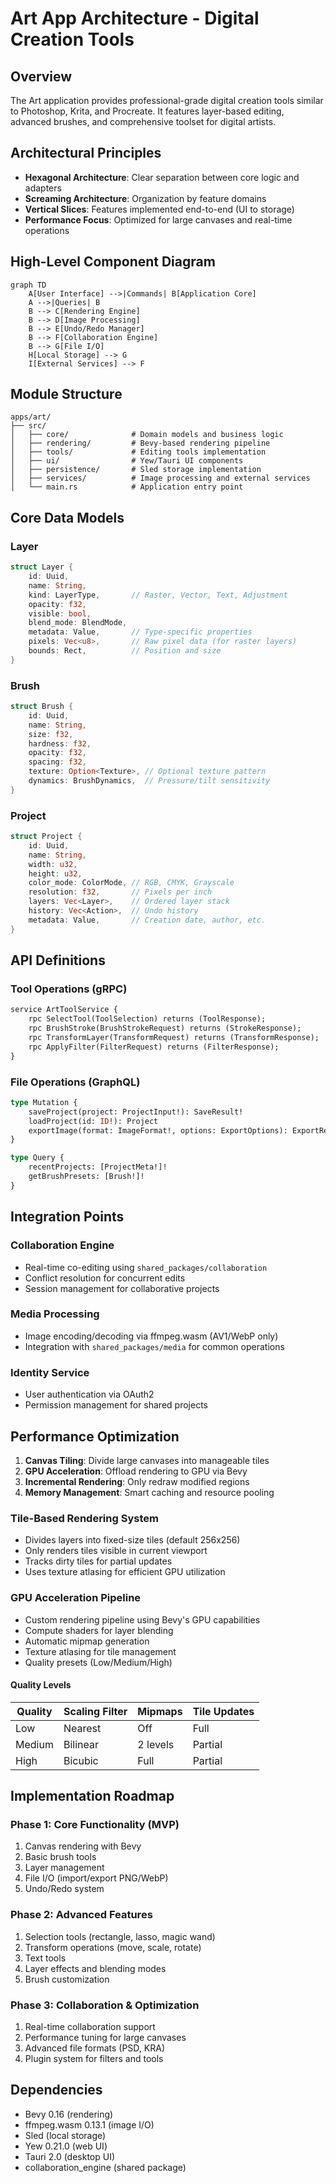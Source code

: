 # Art App Architecture - Digital Creation Tools

## Overview
The Art application provides professional-grade digital creation tools similar to Photoshop, Krita, and Procreate. It features layer-based editing, advanced brushes, and comprehensive toolset for digital artists.

## Architectural Principles
- **Hexagonal Architecture**: Clear separation between core logic and adapters
- **Screaming Architecture**: Organization by feature domains
- **Vertical Slices**: Features implemented end-to-end (UI to storage)
- **Performance Focus**: Optimized for large canvases and real-time operations

## High-Level Component Diagram
```mermaid
graph TD
    A[User Interface] -->|Commands| B[Application Core]
    A -->|Queries| B
    B --> C[Rendering Engine]
    B --> D[Image Processing]
    B --> E[Undo/Redo Manager]
    B --> F[Collaboration Engine]
    B --> G[File I/O]
    H[Local Storage] --> G
    I[External Services] --> F
```

## Module Structure
```
apps/art/
├── src/
│   ├── core/              # Domain models and business logic
│   ├── rendering/         # Bevy-based rendering pipeline
│   ├── tools/             # Editing tools implementation
│   ├── ui/                # Yew/Tauri UI components
│   ├── persistence/       # Sled storage implementation
│   ├── services/          # Image processing and external services
│   └── main.rs            # Application entry point
```

## Core Data Models

### Layer
```rust
struct Layer {
    id: Uuid,
    name: String,
    kind: LayerType,       // Raster, Vector, Text, Adjustment
    opacity: f32,
    visible: bool,
    blend_mode: BlendMode,
    metadata: Value,       // Type-specific properties
    pixels: Vec<u8>,       // Raw pixel data (for raster layers)
    bounds: Rect,          // Position and size
}
```

### Brush
```rust
struct Brush {
    id: Uuid,
    name: String,
    size: f32,
    hardness: f32,
    opacity: f32,
    spacing: f32,
    texture: Option<Texture>, // Optional texture pattern
    dynamics: BrushDynamics,  // Pressure/tilt sensitivity
}
```

### Project
```rust
struct Project {
    id: Uuid,
    name: String,
    width: u32,
    height: u32,
    color_mode: ColorMode, // RGB, CMYK, Grayscale
    resolution: f32,       // Pixels per inch
    layers: Vec<Layer>,    // Ordered layer stack
    history: Vec<Action>,  // Undo history
    metadata: Value,       // Creation date, author, etc.
}
```

## API Definitions

### Tool Operations (gRPC)
```protobuf
service ArtToolService {
    rpc SelectTool(ToolSelection) returns (ToolResponse);
    rpc BrushStroke(BrushStrokeRequest) returns (StrokeResponse);
    rpc TransformLayer(TransformRequest) returns (TransformResponse);
    rpc ApplyFilter(FilterRequest) returns (FilterResponse);
}
```

### File Operations (GraphQL)
```graphql
type Mutation {
    saveProject(project: ProjectInput!): SaveResult!
    loadProject(id: ID!): Project
    exportImage(format: ImageFormat!, options: ExportOptions): ExportResult!
}

type Query {
    recentProjects: [ProjectMeta!]!
    getBrushPresets: [Brush!]!
}
```

## Integration Points

### Collaboration Engine
- Real-time co-editing using `shared_packages/collaboration`
- Conflict resolution for concurrent edits
- Session management for collaborative projects

### Media Processing
- Image encoding/decoding via ffmpeg.wasm (AV1/WebP only)
- Integration with `shared_packages/media` for common operations

### Identity Service
- User authentication via OAuth2
- Permission management for shared projects

## Performance Optimization
1. **Canvas Tiling**: Divide large canvases into manageable tiles
2. **GPU Acceleration**: Offload rendering to GPU via Bevy
3. **Incremental Rendering**: Only redraw modified regions
4. **Memory Management**: Smart caching and resource pooling

### Tile-Based Rendering System
- Divides layers into fixed-size tiles (default 256x256)
- Only renders tiles visible in current viewport
- Tracks dirty tiles for partial updates
- Uses texture atlasing for efficient GPU utilization

### GPU Acceleration Pipeline
- Custom rendering pipeline using Bevy's GPU capabilities
- Compute shaders for layer blending
- Automatic mipmap generation
- Texture atlasing for tile management
- Quality presets (Low/Medium/High)

#### Quality Levels
| Quality | Scaling Filter | Mipmaps | Tile Updates |
|---------|----------------|---------|--------------|
| Low     | Nearest        | Off     | Full         |
| Medium  | Bilinear       | 2 levels| Partial      |
| High    | Bicubic        | Full    | Partial      |

## Implementation Roadmap

### Phase 1: Core Functionality (MVP)
1. Canvas rendering with Bevy
2. Basic brush tools
3. Layer management
4. File I/O (import/export PNG/WebP)
5. Undo/Redo system

### Phase 2: Advanced Features
1. Selection tools (rectangle, lasso, magic wand)
2. Transform operations (move, scale, rotate)
3. Text tools
4. Layer effects and blending modes
5. Brush customization

### Phase 3: Collaboration & Optimization
1. Real-time collaboration support
2. Performance tuning for large canvases
3. Advanced file formats (PSD, KRA)
4. Plugin system for filters and tools

## Dependencies
- Bevy 0.16 (rendering)
- ffmpeg.wasm 0.13.1 (image I/O)
- Sled (local storage)
- Yew 0.21.0 (web UI)
- Tauri 2.0 (desktop UI)
- collaboration_engine (shared package)